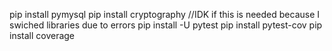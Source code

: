 pip install pymysql
pip install cryptography //IDK if this is needed because I swiched libraries due to errors
pip install -U pytest
pip install pytest-cov
pip install coverage